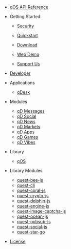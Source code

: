 - [qOS API Reference](api.md)

- Getting Started

  - [Security](security.md)

  - [Quickstart](quickstart.md)

  - [Download](download.md)

  - [Web Demo](web-demo.md)

  - [Support Us](support-us.md)

- [Developer](development.md)

- Applications

  - [qDesk](qDesk.md)

- Modules

    - [qD Messages](qd-messages-ts.md)
    - [qD Social](qd-social-ts.md)
    - [qD News](qd-news-ts.md)
    - [qD Markets](qd-market-ts.md)
    - [qD Apps](qd-apps-ts.md)
    - [qD Games](qd-games-ts.md)
    - [qD Vibes](qd-vibes-ts.md)

- Library
  - [qOS](quest-os-js.md)

- Library Modules

  + [quest-bee-js](quest-bee-js)
  + [quest-cli](quest-cli)
  + [quest-coral-js](quest-coral-js)
  + [quest-crypto-js](quest-crypto-js)
  + [quest-dolphin-js](quest-dolphin-js)
  + [quest-engine-js](quest-engine-js)
  + [quest-image-captcha-js](quest-image-captcha-js)
  + [quest-ocean-js](quest-ocean-js)
  + [quest-pubsub-js](quest-pubsub-js)
  + [quest-social-js](quest-social-js)
  + [quest-star-go](quest-star-go)
 - [License](license.md)